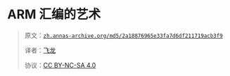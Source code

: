 # ARM 汇编的艺术

> 原文：[`zh.annas-archive.org/md5/2a18876965e33fa7d6df211719acb3f9`](https://zh.annas-archive.org/md5/2a18876965e33fa7d6df211719acb3f9)
> 
> 译者：[飞龙](https://github.com/wizardforcel)
> 
> 协议：[CC BY-NC-SA 4.0](http://creativecommons.org/licenses/by-nc-sa/4.0/)